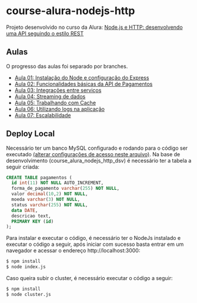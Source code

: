 # course-alura-nodejs-http
Projeto desenvolvido no curso da Alura: [Node.js e HTTP: desenvolvendo uma API seguindo o estilo REST](https://cursos.alura.com.br/course/nodejs-avancado)

## Aulas
O progresso das aulas foi separado por branches.
- [Aula 01: Instalação do Node e configuração do Express](https://github.com/raulpe7eira/course-alura-nodejs-http/tree/Aula-01)
- [Aula 02: Funcionalidades básicas da API de Pagamentos](https://github.com/raulpe7eira/course-alura-nodejs-http/tree/Aula-02)
- [Aula 03: Integrações entre serviços](https://github.com/raulpe7eira/course-alura-nodejs-http/tree/Aula-03(simulador))
- [Aula 04: Streaming de dados](https://github.com/raulpe7eira/course-alura-nodejs-http/tree/Aula-04)
- [Aula 05: Trabalhando com Cache](https://github.com/raulpe7eira/course-alura-nodejs-http/tree/Aula-05)
- [Aula 06: Utilizando logs na aplicação](https://github.com/raulpe7eira/course-alura-nodejs-http/tree/Aula-06)
- [Aula 07: Escalabilidade](https://github.com/raulpe7eira/course-alura-nodejs-http/tree/Aula-07)

## Deploy Local
Necessário ter um banco MySQL configurado e rodando para o código ser executado [(alterar configurações de acesso neste arquivo)](../master/persistencia/connectionFactory.js). Na base de desenvolvimento (course_alura_nodejs_http_dsv) é necessário ter a tabela a seguir criada:

```sql
CREATE TABLE pagamentos (
  id int(11) NOT NULL AUTO_INCREMENT,
  forma_de_pagamento varchar(255) NOT NULL,
  valor decimal(10,2) NOT NULL,
  moeda varchar(3) NOT NULL,
  status varchar(255) NOT NULL,
  data DATE,
  descricao text,
  PRIMARY KEY (id)
);
```

Para instalar e executar o código, é necessário ter o NodeJs instalado e executar o código a seguir, após iniciar com sucesso basta entrar em um navegador e acessar o endereço http://localhost:3000:

```bash
$ npm install
$ node index.js
```

Caso queira subir o cluster, é necessário executar o código a seguir:

```bash
$ npm install
$ node cluster.js
```
